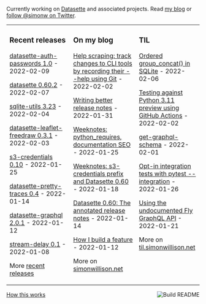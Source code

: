 Currently working on [Datasette](https://datasette.io/) and associated projects. Read [my blog](https://simonwillison.net/) or [follow @simonw on Twitter](https://twitter.com/simonw).

<table><tr><td valign="top" width="33%">

### Recent releases
<!-- recent_releases starts -->
[datasette-auth-passwords 1.0](https://github.com/simonw/datasette-auth-passwords/releases/tag/1.0) - 2022-02-09

[datasette 0.60.2](https://github.com/simonw/datasette/releases/tag/0.60.2) - 2022-02-07

[sqlite-utils 3.23](https://github.com/simonw/sqlite-utils/releases/tag/3.23) - 2022-02-04

[datasette-leaflet-freedraw 0.3.1](https://github.com/simonw/datasette-leaflet-freedraw/releases/tag/0.3.1) - 2022-02-03

[s3-credentials 0.10](https://github.com/simonw/s3-credentials/releases/tag/0.10) - 2022-01-25

[datasette-pretty-traces 0.4](https://github.com/simonw/datasette-pretty-traces/releases/tag/0.4) - 2022-01-14

[datasette-graphql 2.0.1](https://github.com/simonw/datasette-graphql/releases/tag/2.0.1) - 2022-01-12

[stream-delay 0.1](https://github.com/simonw/stream-delay/releases/tag/0.1) - 2022-01-08
<!-- recent_releases ends -->
More [recent releases](https://github.com/simonw/simonw/blob/main/releases.md)
</td><td valign="top" width="34%">

### On my blog
<!-- blog starts -->
[Help scraping: track changes to CLI tools by recording their --help using Git](http://simonwillison.net/2022/Feb/2/help-scraping/) - 2022-02-02

[Writing better release notes](http://simonwillison.net/2022/Jan/31/release-notes/) - 2022-01-31

[Weeknotes: python_requires, documentation SEO](http://simonwillison.net/2022/Jan/25/weeknotes/) - 2022-01-25

[Weeknotes: s3-credentials prefix and Datasette 0.60](http://simonwillison.net/2022/Jan/18/weeknotes/) - 2022-01-18

[Datasette 0.60: The annotated release notes](http://simonwillison.net/2022/Jan/14/datasette-060/) - 2022-01-14

[How I build a feature](http://simonwillison.net/2022/Jan/12/how-i-build-a-feature/) - 2022-01-12
<!-- blog ends -->
More on [simonwillison.net](https://simonwillison.net/)
</td><td valign="top" width="33%">

### TIL
<!-- tils starts -->
[Ordered group\_concat() in SQLite](https://til.simonwillison.net/sqlite/ordered-group-concat) - 2022-02-06

[Testing against Python 3.11 preview using GitHub Actions](https://til.simonwillison.net/github-actions/python-3-11) - 2022-02-02

[get-graphql-schema](https://til.simonwillison.net/graphql/get-graphql-schema) - 2022-02-01

[Opt-in integration tests with pytest --integration](https://til.simonwillison.net/pytest/only-run-integration) - 2022-01-26

[Using the undocumented Fly GraphQL API](https://til.simonwillison.net/fly/undocumented-graphql-api) - 2022-01-21
<!-- tils ends -->
More on [til.simonwillison.net](https://til.simonwillison.net/)
</td></tr></table>

<a href="https://github.com/simonw/simonw/actions"><img src="https://github.com/simonw/simonw/workflows/Build%20README/badge.svg" align="right" alt="Build README"></a> <a href="https://simonwillison.net/2020/Jul/10/self-updating-profile-readme/">How this works</a>
